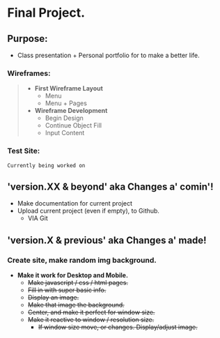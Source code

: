 # Final Project.
## Purpose:
* Class presentation + Personal portfolio for to make a better life.
### Wireframes:
>* **First Wireframe Layout**  
>   * Menu
>	* Menu + Pages
>* **Wireframe Development**  
>	* Begin Design
>	* Continue Object Fill
>	* Input Content
### Test Site: 
    Currently being worked on
## 'version.XX & beyond' aka Changes a' comin'! 
* Make documentation for current project
* Upload current project (even if empty), to Github.
	* VIA Git 
## 'version.X & previous' aka Changes a' made!
### Create site, make random img background.  
* **Make it work for Desktop and Mobile.**
  * ~~Make javascript / css / html pages.~~
  * ~~Fill in with super basic info.~~
  * ~~Display an image.~~
  * ~~Make that image the background.~~
  * ~~Center, and make it perfect for window size.~~
  * ~~Make it reactive to window / resolution size.~~
	* ~~If window size move, or changes. Display/adjust image.~~